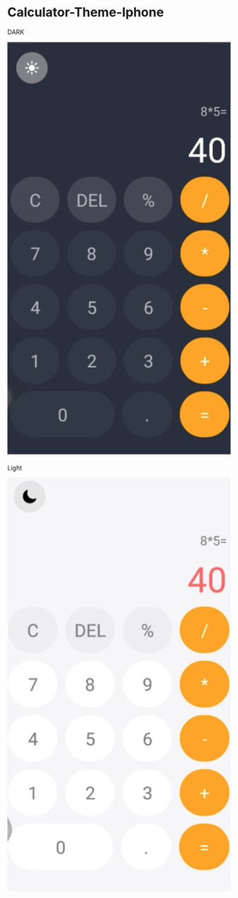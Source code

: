 # Calculator-Theme-Iphone

DARK

![This is an image](/assets/dark.png)

Light

![This is an image](/assets/light.png)
